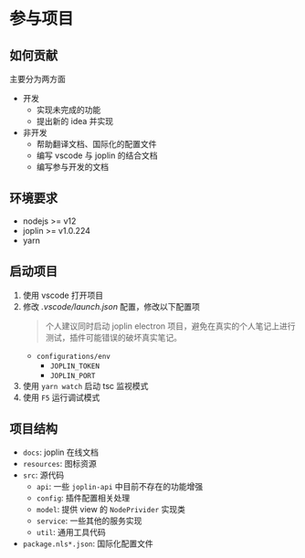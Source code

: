 # 参与项目

## 如何贡献

主要分为两方面

- 开发
  - 实现未完成的功能
  - 提出新的 idea 并实现
- 非开发
  - 帮助翻译文档、国际化的配置文件
  - 编写 vscode 与 joplin 的结合文档
  - 编写参与开发的文档

## 环境要求

- nodejs >= v12
- joplin >= v1.0.224
- yarn

## 启动项目

1. 使用 vscode 打开项目
2. 修改 _.vscode/launch.json_ 配置，修改以下配置项
   > 个人建议同时启动 joplin electron 项目，避免在真实的个人笔记上进行测试，插件可能错误的破坏真实笔记。
   - `configurations/env`
     - `JOPLIN_TOKEN`
     - `JOPLIN_PORT`
3. 使用 `yarn watch` 启动 tsc 监视模式
4. 使用 `F5` 运行调试模式

## 项目结构

- `docs`: joplin 在线文档
- `resources`: 图标资源
- `src`: 源代码
  - `api`: 一些 `joplin-api` 中目前不存在的功能增强
  - `config`: 插件配置相关处理
  - `model`: 提供 view 的 `NodePrivider` 实现类
  - `service`: 一些其他的服务实现
  - `util`: 通用工具代码
- `package.nls*.json`: 国际化配置文件
